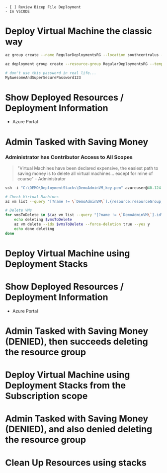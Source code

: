 ```[tasklist]
- [ ] Review Bicep File Deployment
- In VSCODE
```

# Deploy Virtual Machine the classic way
```bash
az group create --name RegularDeploymentsRG --location southcentralus --output none
```
```bash
az deployment group create --resource-group RegularDeploymentsRG --template-file C:/DEMO/DeploymentStacks/main.bicep --parameters "{ \"adminUsername\": { \"value\": \"azureuser\" },\"vmName\": { \"value\": \"ProdRegDep\" }  }" --output none
```

```bash
# don't use this password in real life...
MyAwesomeAndSuperSecurePassword123
```

# Show Deployed Resources / Deployment Information
 - Azure Portal

# Admin Tasked with Saving Money
### Administrator has Contributor Access to All Scopes

> "Virtual Machines have been declared expensive, the easiest path to saving money is to delete all virtual machines... except for mine of course" - Administrator

```powershell
ssh -i "C:\DEMO\DeploymentStacks\DemoAdminVM_key.pem" azureuser@40.124.173.157
```

```bash
# Check Virtual Machines
az vm list --query "[?name != \`DemoAdminVM\`].{resource:resourceGroup, name:name, ids:id}" --output table

# Delete VMs
for vmsToDelete in $(az vm list --query "[?name != \`DemoAdminVM\`].id" -o tsv); do
    echo deleting $vmsToDelete
    az vm delete --ids $vmsToDelete --force-deletion true --yes y
    echo done deleting
done
```

# Deploy Virtual Machine using Deployment Stacks

# Show Deployed Resources / Deployment Information
 - Azure Portal

# Admin Tasked with Saving Money (DENIED), then succeeds deleting the resource group

# Deploy Virtual Machine using Deployment Stacks from the Subscription scope

# Admin Tasked with Saving Money (DENIED), and also denied deleting the resource group

# Clean Up Resources using stacks
